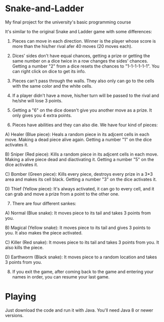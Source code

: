 # Snake-and-Ladder

My final project for the university's basic programming course


It's similar to the original Snake and Ladder game with some differences:


1. Pieces can move in each direction. Winner is the player whose score is more than the his/her rival afer 40 moves (20 moves each).


2. Dices' sides don't have equal chances, getting a prize or getting the same number on a dice twice in a row changes the sides' chances. Getting a number "2" from a dice resets the chances to "1-1-1-1-1-1". You can right click on dice to get its info.


3. Pieces can't pass through the walls. They also only can go to the cells with the same color and the white cells.


4. If a player didn't have a move, his/her turn will be passed to the rival and he/she will lose 3 points.


5. Getting a "6" on the dice doesn't give you another move as a prize. It only gives you 4 extra points.


6. Pieces have abilities and they can also die. We have four kind of pieces:

A) Healer (Blue piece): Heals a random piece in its adjcent cells in each move. Making a dead piece alive again. Getting a number "1" on the dice activates it.

B) Sniper (Red piece): Kills a random piece in its adjcent cells in each move. Making a alive piece dead and diactivating it. Getting a number "5" on the dice activates it.

C) Bomber (Green piece): Kills every piece, destroys every prize in a 3*3 area and makes its cell black. Getting a number "3" on the dice activates it.

D) Thief (Yellow piece): It's always activated, it can go to every cell, and it can grab and move a prize from a point to the other one.


7. There are four different sankes:

A) Normal (Blue snake): It moves piece to its tail and takes 3 points from you.

B) Magical (Yellow snake): It moves piece to its tail and gives 3 points to you. It also makes the piece activated.

C) Killer (Red snake): It moves piece to its tail and takes 3 points from you. It also kills the piece.

D) Earthworm (Black snake): It moves piece to a random location and takes 3 points from you.


8. If you exit the game, after coming back to the game and entering your names in order, you can resume your last game.

# Playing

Just download the code and run it with Java. You'll need Java 8 or newer versions.
